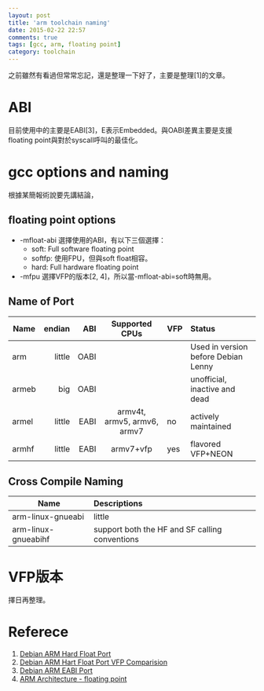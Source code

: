 ```yaml
---
layout: post
title: 'arm toolchain naming'
date: 2015-02-22 22:57
comments: true
tags: [gcc, arm, floating point]
category: toolchain
---
```


之前雖然有看過但常常忘記，還是整理一下好了，主要是整理[1]的文章。

# ABI
目前使用中的主要是EABI[3]，E表示Embedded。與OABI差異主要是支援floating point與對於syscall呼叫的最佳化。

# gcc options and naming
根據某簡報術說要先講結論，

## floating point options

* -mfloat-abi
  選擇使用的ABI，有以下三個選擇：
  * soft: Full software floating point
  * softfp: 使用FPU，但與soft float相容。
  * hard: Full hardware floating point
* -mfpu
  選擇VFP的版本[2, 4]，所以當-mfloat-abi=soft時無用。

## Name of Port

| Name  | endian  | ABI    | Supported CPUs    | VFP | Status    |
| ----- | -------: | ------: | :-----------------: | :---- | :-------- |
| arm   | little  | OABI   |                   |  | Used in version before Debian Lenny |
| armeb | big     | OABI   |                   | | unofficial, inactive and dead |
| armel | little  | EABI   | armv4t, armv5, armv6, armv7 | no | actively maintained |
| armhf | little  | EABI   | armv7+vfp             | yes | flavored VFP+NEON |

## Cross Compile Naming

| Name  | Descriptions  |
| ----- | :------- |
| arm-linux-gnueabi   | little  |
| arm-linux-gnueabihf | support both the HF and SF calling conventions |

# VFP版本
擇日再整理。

# Referece
1. [Debian ARM Hard Float Port](https://wiki.debian.org/ArmHardFloatPort)
2. [Debian ARM Hart Float Port VFP Comparision](https://wiki.debian.org/ArmHardFloatPort/VfpComparison)
3. [Debian ARM EABI Port](https://wiki.debian.org/ArmEabiPort)
4. [ARM Architecture - floating point](http://en.wikipedia.org/wiki/ARM_architecture#Floating-point_.28VFP.29)
